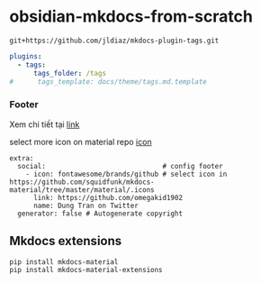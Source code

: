 # obsidian-mkdocs-from-scratch

```requirement.in
git+https://github.com/jldiaz/mkdocs-plugin-tags.git
```

```mkdocs.yml
plugins:
  - tags:
      tags_folder: /tags
#      tags_template: docs/theme/tags.md.template
```

### Footer
Xem chi tiết tại [link](https://squidfunk.github.io/mkdocs-material/setup/setting-up-the-footer/)

select more icon on material repo
[icon](https://github.com/squidfunk/mkdocs-material/tree/master/material/.icons)
```
extra:
  social:                             # config footer
    - icon: fontawesome/brands/github # select icon in https://github.com/squidfunk/mkdocs-material/tree/master/material/.icons
      link: https://github.com/omegakid1902
      name: Dung Tran on Twitter
  generator: false # Autogenerate copyright 
```

## Mkdocs extensions
```
pip install mkdocs-material
pip install mkdocs-material-extensions
```
